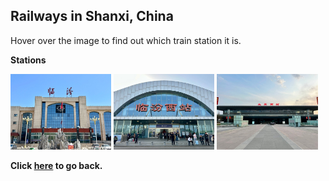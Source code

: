 ## Railways in Shanxi, China

Hover over the image to find out which train station it is.

**Stations**

<img src="../../20250405CN_photos/CR/IMG_8182.jpeg" width="32%" title="临汾站">
<img src="../../20250405CN_photos/CR/IMG_8453.jpeg" width="32%" title="临汾西站">
<img src="../../20250405CN_photos/CR/IMG_8454.jpeg" width="32%" title="太原南站">

**Click [here](https://wqgcx.github.io/transport/20250405CN/) to go back.**
